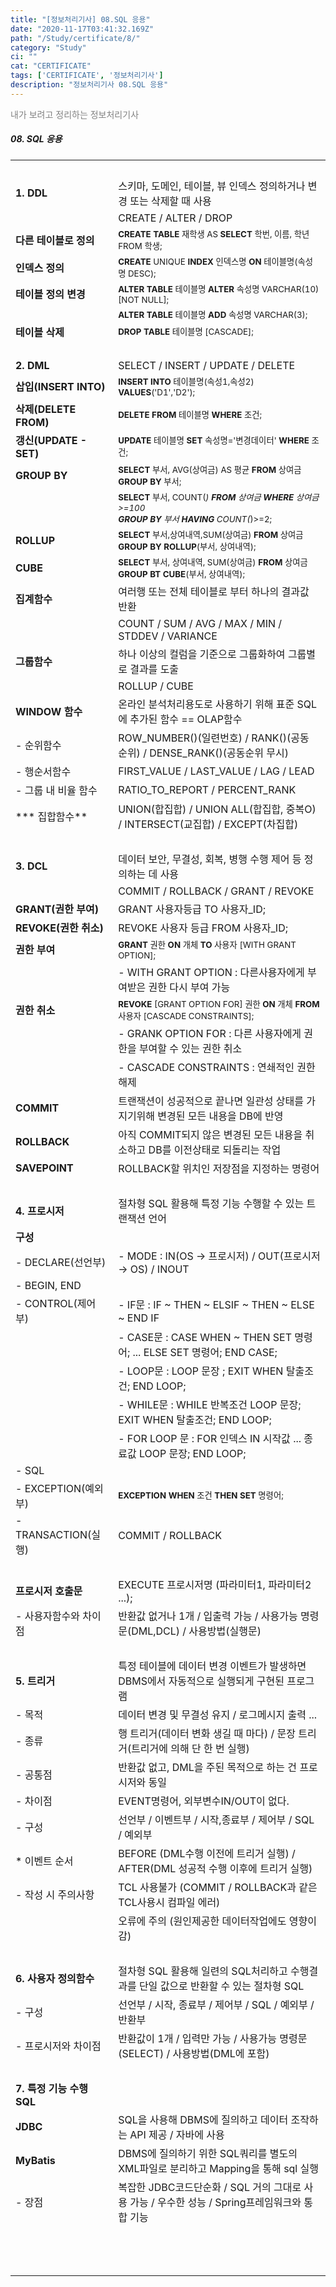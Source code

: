 ```yaml
---
title: "[정보처리기사] 08.SQL 응용"
date: "2020-11-17T03:41:32.169Z"
path: "/Study/certificate/8/"
category: "Study"
ci: ""
cat: "CERTIFICATE"
tags: ['CERTIFICATE', '정보처리기사']
description: "정보처리기사 08.SQL 응용"
---
```


<span style="color:gray">내가 보려고 정리하는 정보처리기사</span>



##### 08. SQL 응용

|                           |                                                              |
| ------------------------- | :----------------------------------------------------------- |
| <br />                    |                                                              |
| **1. DDL**                | 스키마, 도메인, 테이블, 뷰 인덱스 정의하거나 변경 또는 삭제할 때 사용 |
|                           | CREATE / ALTER / DROP                                        |
| **다른 테이블로 정의**    | <small>**CREATE TABLE** 재학생 AS **SELECT** 학번, 이름, 학년 FROM 학생;</small> |
| **인덱스 정의**           | <small>**CREATE** UNIQUE **INDEX** 인덱스명 **ON** 테이블명(속성명 DESC);</small> |
| **테이블 정의 변경**      | <small>**ALTER TABLE** 테이블명 **ALTER** 속성명 VARCHAR(10) [NOT NULL];</small> |
|                           | <small>**ALTER TABLE** 테이블명 **ADD** 속성명 VARCHAR(3);</small> |
| **테이블 삭제**           | <small>**DROP TABLE** 테이블명 [CASCADE];</small>            |
| <br />                    |                                                              |
| **2. DML**                | SELECT / INSERT / UPDATE / DELETE                            |
| **삽입(INSERT INTO)**     | <small>**INSERT INTO** 테이블명(속성1,속성2) **VALUES**('D1','D2');</small> |
| **삭제(DELETE FROM)**     | <small>**DELETE FROM** 테이블명 **WHERE** 조건;</small>      |
| **갱신(UPDATE - SET)**    | <small>**UPDATE** 테이블명 **SET** 속성명='변경데이터' **WHERE** 조건;</small> |
| **GROUP BY**              | <small>**SELECT** 부서, AVG(상여금) AS 평균 **FROM** 상여금 **GROUP BY** 부서;</small> |
|                           | <small>**SELECT** 부서, COUNT(*) **FROM** 상여금 **WHERE** 상여금>=100<br/> **GROUP BY** 부서 **HAVING** COUNT(*)>=2;</small> |
| **ROLLUP**                | <small>**SELECT** 부서,상여내역,SUM(상여금) **FROM** 상여금 **GROUP BY ROLLUP**(부서, 상여내역);</small> |
| **CUBE**                  | <small>**SELECT** 부서, 상여내역, SUM(상여금) **FROM** 상여금 **GROUP BT CUBE**(부서, 상여내역);</small> |
| **집계함수**              | 여러행 또는 전체 테이블로 부터 하나의 결과값 반환            |
|                           | COUNT / SUM / AVG / MAX / MIN / STDDEV / VARIANCE            |
| **그룹함수**              | 하나 이상의 컬럼을 기준으로 그룹화하여 그룹별로 결과를 도출  |
|                           | ROLLUP / CUBE                                                |
| **WINDOW 함수**           | 온라인 분석처리용도로 사용하기 위해 표준 SQL에 추가된 함수 == OLAP함수 |
| - 순위함수                | ROW_NUMBER()(일련번호) / RANK()(공동 순위) / DENSE_RANK()(공동순위 무시) |
| - 행순서함수              | FIRST_VALUE / LAST_VALUE / LAG / LEAD                        |
| - 그룹 내 비율 함수       | RATIO_TO_REPORT / PERCENT_RANK                               |
| *** 집합함수**            | UNION(합집합) / UNION ALL(합집합, 중복O) / INTERSECT(교집합) / EXCEPT(차집합) |
| <br />                    |                                                              |
| **3. DCL**                | 데이터 보안, 무결성, 회복, 병행 수행 제어 등 정의하는 데 사용 |
|                           | COMMIT / ROLLBACK / GRANT / REVOKE                           |
| **GRANT(권한 부여)**      | GRANT 사용자등급 TO 사용자_ID;                               |
| **REVOKE(권한 취소)**     | REVOKE 사용자 등급 FROM 사용자_ID;                           |
| **권한 부여**             | <small>**GRANT** 권한 **ON** 개체 **TO** 사용자 [WITH GRANT OPTION];</small> |
|                           | - WITH GRANT OPTION : 다른사용자에게 부여받은 권한 다시 부여 가능 |
| **권한 취소**             | <small>**REVOKE** [GRANT OPTION FOR] 권한 **ON** 개체 **FROM** 사용자 [CASCADE CONSTRAINTS];</small> |
|                           | - GRANK OPTION FOR : 다른 사용자에게 권한을 부여할 수 있는 권한 취소 |
|                           | - CASCADE CONSTRAINTS : 연쇄적인 권한 해제                   |
| **COMMIT**                | 트랜잭션이 성공적으로 끝나면 일관성 상태를 가지기위해 변경된 모든 내용을 DB에 반영 |
| **ROLLBACK**              | 아직 COMMIT되지 않은 변경된 모든 내용을 취소하고 DB를 이전상태로 되돌리는 작업 |
| **SAVEPOINT**             | ROLLBACK할 위치인 저장점을 지정하는 명령어                   |
| <br />                    |                                                              |
| **4. 프로시저**           | 절차형 SQL 활용해 특정 기능 수행할 수 있는 트랜잭션 언어     |
| **구성**                  |                                                              |
| - DECLARE(선언부)         | - MODE : IN(OS → 프로시저) / OUT(프로시저 → OS) / INOUT      |
| - BEGIN, END              |                                                              |
| - CONTROL(제어부)         | - IF문 : IF ~ THEN ~ ELSIF ~ THEN ~ ELSE ~ END IF            |
|                           | - CASE문 : CASE WHEN ~ THEN SET 명령어;  ... ELSE SET 명령어; END CASE; |
|                           | - LOOP문 : LOOP 문장 ; EXIT WHEN 탈출조건; END LOOP;         |
|                           | - WHILE문 : WHILE 반복조건 LOOP 문장; EXIT WHEN 탈출조건; END LOOP; |
|                           | - FOR LOOP 문 : FOR 인덱스 IN 시작값 ... 종료값 LOOP 문장; END LOOP; |
| - SQL                     |                                                              |
| - EXCEPTION(예외부)       | <small>**EXCEPTION WHEN** 조건 **THEN SET** 명령어;</small>  |
| - TRANSACTION(실행)       | COMMIT / ROLLBACK                                            |
| <br />                    |                                                              |
| **프로시저 호출문**       | EXECUTE 프로시저명 (파라미터1, 파라미터2 ...);               |
| - 사용자함수와 차이점     | 반환값 없거나 1개 / 입출력 가능 / 사용가능 명령문(DML,DCL) / 사용방법(실행문) |
| <BR />                    |                                                              |
| **5. 트리거**             | 특정 테이블에 데이터 변경 이벤트가 발생하면 DBMS에서 자동적으로 실행되게 구현된 프로그램 |
| - 목적                    | 데이터 변경 및 무결성 유지 / 로그메시지 출력 ...             |
| - 종류                    | 행 트리거(데이터 변화 생길 때 마다) / 문장 트리거(트리거에 의해 단 한 번 실행) |
| - 공통점                  | 반환값 없고, DML을 주된 목적으로 하는 건 프로시저와 동일     |
| - 차이점                  | EVENT명령어, 외부변수IN/OUT이 없다.                          |
| - 구성                    | 선언부 / 이벤트부 / 시작,종료부 / 제어부 / SQL / 예외부      |
| * 이벤트 순서             | BEFORE (DML수행 이전에 트리거 실행) / AFTER(DML 성공적 수행 이후에 트리거 실행) |
| - 작성 시 주의사항        | TCL 사용불가 (COMMIT / ROLLBACK과 같은 TCL사용시 컴파일 에러) |
|                           | 오류에 주의 (원인제공한 데이터작업에도 영향이 감)            |
| <BR />                    |                                                              |
| **6. 사용자 정의함수**    | 절차형 SQL 활용해 일련의 SQL처리하고 수행결과를 단일 값으로 반환할 수 있는 절차형 SQL |
| - 구성                    | 선언부 / 시작, 종료부 / 제어부 / SQL / 예외부 / 반환부       |
| - 프로시저와 차이점       | 반환값이 1개 / 입력만 가능 / 사용가능 명령문(SELECT) / 사용방법(DML에 포함) |
| <BR />                    |                                                              |
| **7. 특정 기능 수행 SQL** |                                                              |
| **JDBC**                  | SQL을 사용해 DBMS에 질의하고 데이터 조작하는 API 제공 / 자바에 사용 |
| **MyBatis**               | DBMS에 질의하기 위한 SQL쿼리를 별도의 XML파일로 분리하고 Mapping을 통해 sql 실행 |
| - 장점                    | 복잡한 JDBC코드단순화 / SQL 거의 그대로 사용 가능 / 우수한 성능 / Spring프레임워크와 통합 기능 |
|                           |                                                              |
|                           |                                                              |
|                           |                                                              |
|                           |                                                              |
|                           |                                                              |
|                           |                                                              |
|                           |                                                              |
|                           |                                                              |
|                           |                                                              |
|                           |                                                              |
|                           |                                                              |
|                           |                                                              |
|                           |                                                              |